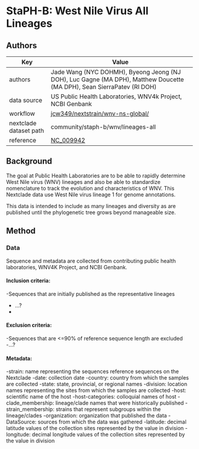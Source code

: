 # StaPH-B: West Nile Virus All Lineages

## Authors
| Key                    | Value                                                                                                                                  |
| ---------------------- | ---------------------------------------------------------------------------------------------------------------------------------------|
| authors                | Jade Wang (NYC DOHMH), Byeong Jeong (NJ DOH), Luc Gagne (MA DPH), Matthew Doucette (MA DPH), Sean SierraPatev (RI DOH)                 |
| data source            | US Public Health Laboratories, WNV4k Project, NCBI Genbank                                                                             |
| workflow               | [jcw349/nextstrain/wnv-ns-global/](https://www.github.com/jcw349/nextstrain/wnv-ns-global/)                                                                                                       |
| nextclade dataset path | community/staph-b/wnv/lineages-all                                                                                                     |
| reference              | [NC_009942](https://www.ncbi.nlm.nih.gov/nuccore/158516887)                                                                            |

## Background
The goal at Public Health Laboratories are to be able to rapidly determine West Nile virus (WNV) lineages and also be able to standardize nomenclature to track the evolution and characteristics of WNV. 
This Nextclade data use West Nile virus lineage 1 for genome annotations.

This data is intended to include as many lineages and diversity as are published until the phylogenetic tree grows beyond manageable size. 

## Method

### Data
Sequence and metadata are collected from contributing public health laboratories, WNV4K Project, and NCBI Genbank.

#### Inclusion criteria:
-Sequences that are initially published as the representative lineages
- ...?
- 
#### Exclusion criteria:
-Sequences that are <=90% of reference sequence length are excluded
-...?

#### Metadata:
-strain: name representing the sequences reference sequences on the Nextclade
-date: collection date
-country: country from which the samples are collected
-state: state, provincial, or regional names
-division: location names representing the sites from which the samples are collected
-host: scientific name of the host
-host-categories: colloquial names of host
-clade_membership: lineage/clade names that were historically published
-strain_membership: strains that represent subgroups within the lineage/clades
-organization: organization that published the data
-DataSource: sources from which the data was gathered
-latitude: decimal latitude values of the collection sites represented by the value in division
-longitude: decimal longitude values of the collection sites represented by the value in division
